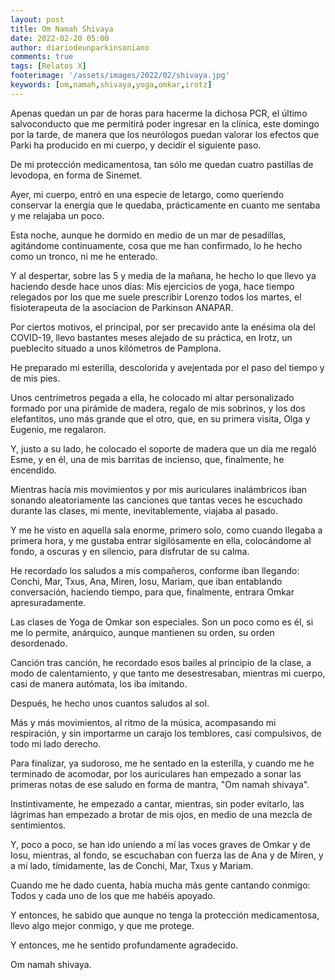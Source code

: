 ```yaml
---
layout: post
title: Om Namah Shivaya
date: 2022-02-20 05:00
author: diariodeunparkinsoniano
comments: true
tags: [Relatos X]
footerimage: '/assets/images/2022/02/shivaya.jpg'
keywords: [om,namah,shivaya,yoga,omkar,irotz]
---
```



Apenas quedan un par de horas para hacerme la dichosa PCR, el último salvoconducto que me permitirá poder ingresar en la clínica, este domingo por la tarde, de manera que los neurólogos puedan valorar los efectos que Parki ha producido en mi cuerpo, y decidir el siguiente paso.

De mi protección medicamentosa, tan sólo me quedan cuatro pastillas de levodopa, en forma de Sinemet.

Ayer, mi cuerpo, entró en una especie de letargo, como queriendo conservar la energía que le quedaba, prácticamente en cuanto me sentaba y me relajaba un poco.

Esta noche, aunque he dormido en medio de un mar de pesadillas, agitándome continuamente, cosa que me han confirmado, lo he hecho como un tronco, ni me he enterado.

Y al despertar, sobre las 5 y media de la mañana, he hecho lo que llevo ya haciendo desde hace unos días: Mis ejercicios de yoga, hace tiempo relegados por los que me suele prescribir Lorenzo todos los martes, el fisioterapeuta de la asociacion de Parkinson ANAPAR.

Por ciertos motivos, el principal, por ser precavido ante la enésima ola del COVID-19, llevo bastantes meses alejado de su práctica, en Irotz, un pueblecito situado a unos kilómetros de Pamplona.

He preparado mi esterilla, descolorida y avejentada por el paso del tiempo y de mis pies.

Unos centrímetros pegada a ella, he colocado mi altar personalizado formado por una pirámide de madera, regalo de mis sobrinos, y los dos elefantitos, uno más grande que el otro, que, en su primera visita, Olga y Eugenio, me regalaron.

Y, justo a su lado, he colocado el soporte de madera que un día me regaló Esme, y en él, una de mis barritas de incienso, que, finalmente, he encendido.

Mientras hacía mis movimientos y por mis auriculares inalámbricos iban sonando aleatoriamente las canciones que tantas veces he escuchado durante las clases, mi mente, inevitablemente, viajaba al pasado.

Y me he visto en aquella sala enorme, primero solo, como cuando llegaba a primera hora, y me gustaba entrar sigilósamente en ella, colocándome al fondo, a oscuras y en silencio, para disfrutar de su calma.

He recordado los saludos a mis compañeros, conforme iban llegando: Conchi, Mar, Txus, Ana, Miren, Iosu, Mariam, que iban entablando conversación, haciendo tiempo, para que, finalmente, entrara Omkar apresuradamente.

Las clases de Yoga de Omkar son especiales.
Son un poco como es él, si me lo permite, anárquico, aunque mantienen su orden, su orden desordenado.

Canción tras canción, he recordado esos bailes al principio de la clase, a modo de calentamiento, y que tanto me desestresaban, mientras mi cuerpo, casi de manera autómata, los iba imitando.

Después, he hecho unos cuantos saludos al sol.

Más y más movimientos, al ritmo de la música, acompasando mi respiración, y sin importarme un carajo los temblores, casi compulsivos, de todo mi lado derecho.

Para finalizar, ya sudoroso, me he sentado en la esterilla, y cuando me he terminado de acomodar, por los auriculares han empezado a sonar las primeras notas de ese saludo en forma de mantra, "Om namah shivaya".

Instintivamente, he empezado a cantar, mientras, sin poder evitarlo, las lágrimas han empezado a brotar de mis ojos, en medio de una mezcla de sentimientos.

Y, poco a poco, se han ido uniendo a mí las voces graves de Omkar y de Iosu, mientras, al fondo, se escuchaban con fuerza las de Ana y de Miren, y a mí lado, tímidamente, las de Conchi, Mar, Txus  y Mariam.

Cuando me he dado cuenta, había mucha más gente cantando conmigo: Todos y cada uno de los que me habéis apoyado.

Y entonces, he sabido que aunque no tenga la protección medicamentosa, llevo algo mejor conmigo, y que me protege.

Y entonces, me he sentido profundamente agradecido.

Om namah shivaya.
